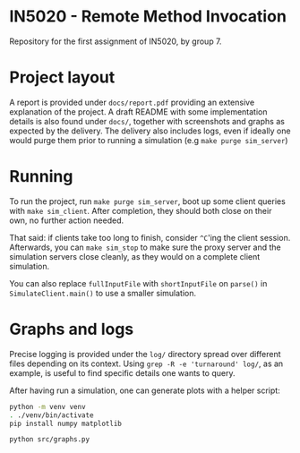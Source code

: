 
# IN5020 - Remote Method Invocation

Repository for the first assignment of IN5020, by group 7.

# Project layout
A report is provided under `docs/report.pdf` providing an extensive explanation of the project. A draft README with some implementation details is also found under `docs/`, together with screenshots and graphs as expected by the delivery. The delivery also includes logs, even if ideally one would purge them prior to running a simulation (e.g `make purge sim_server`)

# Running

To run the project, run `make purge sim_server`, boot up some client queries with `make sim_client`. After completion, they should both close on their own, no further action needed.

That said: if clients take too long to finish, consider `^C`'ing the client session. Afterwards, you can `make sim_stop` to make sure the proxy server and the simulation servers close cleanly, as they would on a complete client simulation.

You can also replace `fullInputFile` with `shortInputFile` on `parse()` in `SimulateClient.main()` to use a smaller simulation.

# Graphs and logs

Precise logging is provided under the `log/` directory spread over different files depending on its context. Using `grep -R -e 'turnaround' log/`, as an example, is useful to find specific details one wants to query.

After having run a simulation, one can generate plots with a helper script:
```sh
python -m venv venv
. ./venv/bin/activate
pip install numpy matplotlib

python src/graphs.py
```
